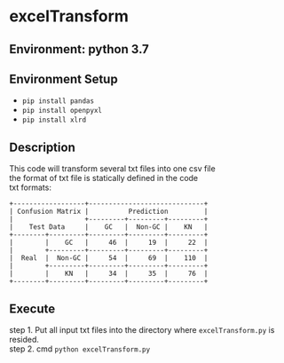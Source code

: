 # excelTransform
## Environment: python 3.7
## Environment Setup
* `pip install pandas`
* `pip install openpyxl`  
* `pip install xlrd`
## Description
This code will transform several txt files into one csv file  
the format of txt file is statically defined in the code  
txt formats:  
```
+------------------+-----------------------------+  
| Confusion Matrix |          Prediction         |  
|                  +---------+---------+---------+  
|    Test Data     |    GC   |  Non-GC |    KN   |  
+--------+---------+---------+---------+---------+  
|        |    GC   |     46  |     19  |     22  |  
|        +---------+---------+---------+---------+  
|  Real  |  Non-GC |     54  |     69  |    110  |  
|        +---------+---------+---------+---------+  
|        |    KN   |     34  |     35  |     76  |  
+--------+---------+---------+---------+---------+  
```
## Execute
step 1. Put all input txt files into the directory where `excelTransform.py` is resided.  
step 2. cmd `python excelTransform.py`
